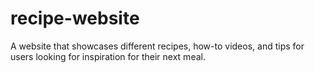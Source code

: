 # recipe-website
A website that showcases different recipes, how-to videos, and tips for users looking for inspiration for their next meal. 
